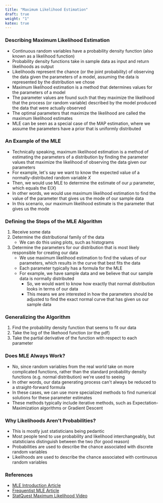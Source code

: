 ```yaml
---
title: "Maximum Likelihood Estimation"
draft: true
weight: "1"
katex: true
---
```


### Describing Maximum Likelihood Estimation
- Continuous random variables have a probability density function (also known as a likelihood function)
- Probability density functions take in sample data as input and return likelihoods as output
- Likelihoods represent the chance (or the joint probability) of observing the data given the parameters of a model, assuming the data is represented by the distribution we chose
- Maximum likelihood estimation is a method that determines values for the parameters of a model
- The parameter values are found such that they maximize the likelihood that the process (or random variable) described by the model produced the data that were actually observed
- The optimal parameters that maximize the likelihood are called the maximum likelihood estimates
- MLE can be seen as a special case of the MAP estimation, where we assume the parameters have a prior that is uniformly distributed

### An Example of the MLE
- Technically speaking, maximum likelihood estimation is a method of estimating the parameters of a distribution by finding the parameter values that maximize the likelihood of observing the data given our parameters
- For example, let's say we want to know the expected value of a normally-distributed random variable $X$
- Then, we would use MLE to determine the estimate of our $\mu$ parameter, which equals the $\text{E}(X)$
- In other words, we would use maximum likelihood estimation to find the value of the parameter that gives us the mode of our sample data
- In this scenario, our maximum likelihood estimate is the parameter that gives us the mode

### Defining the Steps of the MLE Algorithm
1. Receive some data
2. Determine the distributional family of the data
	- We can do this using plots, such as histograms
3. Determine the parameters for our distribution that is most likely responsible for creating our data
	- We use maximum likelihood estimation to find the values of our parameters, which results in the curve that best fits the data
	- Each parameter typically has a formula for the MLE
	- For example, we have sample data and we believe that our sample data is normally distributed
        - So, we would want to know how exactly that normal distribution looks in terms of our data
        - This means we are interested in how the parameters should be adjusted to find the exact normal curve that has given us our sample data

### Generalizing the Algorithm
1. Find the probability density function that seems to fit our data
2. Take the log of the likehood function (or the pdf)
3. Take the partial derivative of the function with respect to each parameter

### Does MLE Always Work?
- No, since random variables from the real world take on more complicated functions, rather than the standard probability density functions (e.g. normal distribution) we're used to seeing
- In other words, our data generating process can't always be reduced to a straight-forward formula
- In these cases, we can use more specialized methods to find numerical solutions for these parameter estimates
- These methods typically include iterative methods, such as Expectation-Maximization algorithms or Gradient Descent

### Why Likelihoods Aren't Probabilities?
- This is mostly just statisticians being pedantic
- Most people tend to use probability and likelihood interchangeably, but statsticians distinguish between the two (for good reason)
- Probabilities are used to describe the chance associated with discrete random variables
- Likelihoods are used to describe the chance associated with continuous random variables

### References
- [MLE Introduction Article](https://towardsdatascience.com/probability-concepts-explained-maximum-likelihood-estimation-c7b4342fdbb1)
- [Frequentist MLE Article](https://towardsdatascience.com/a-gentle-introduction-to-maximum-likelihood-estimation-9fbff27ea12f)
- [StatQuest Maximum Likelihood Video](https://www.youtube.com/watch?v=XepXtl9YKwc)
